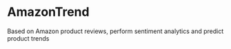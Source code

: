 # AmazonTrend
Based on Amazon product reviews, perform sentiment analytics and predict product trends
